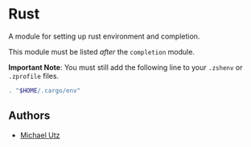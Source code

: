 # Rust

A module for setting up rust environment and completion.

This module must be listed *after* the `completion` module.

**Important Note**: You must still add the following line to your `.zshenv` or `.zprofile` files.

```bash
. "$HOME/.cargo/env"
```

## Authors

- [Michael Utz](https://github.com/theutz)
